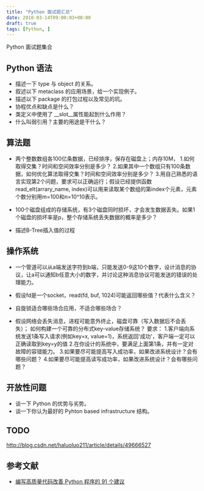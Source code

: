 ```yaml
---
title: "Python 面试题汇总"
date: 2018-03-14T09:00:03+08:00
draft: true
tags: [Python, ]
---
```


Python 面试题集合

<!--more-->

## Python 语法

+ 描述一下 type 与 object 的关系。
+ 叙述以下 metaclass 的应用场景，给一个实现例子。
+ 描述以下 package 的打包过程以及常见的坑。
+ 协程优点和缺点是什么？
+ 类定义中使用了 __slot__属性能起到什么作用？
+ 什么叫弱引用？主要的用途是干什么？

## 算法题

+ 两个整数数组各100亿条数据，已经排序，保存在磁盘上；内存10M，
1.如何取得交集？时间和空间效率分别是多少？
2.如果其中一个数组只有100条数据，如何优化算法取得交集？时间和空间效率分别是多少？
3.用自己熟悉的语言实现第2个问题，要求可以正确运行；假设已经提供函数read_elt(arrary_name, index)可以用来读取某个数组的第index个元素，元素个数分别用m=100和n=10^10表示。

+ 100个磁盘组成的存储系统，有3个磁盘同时损坏，才会发生数据丢失。如果1个磁盘的损坏率是p，整个存储系统丢失数据的概率是多少？

+ 描述B-Tree插入值的过程

## 操作系统

+ 一个管道可以从a端发送字符到b端，只能发送0-9这10个数字，设计消息的协议，让a可以通知b任意大小的数字，并讨论这种消息协议可能发送的错误的处理能力。

+ 假设fd是一个socket，read(fd, buf, 1024)可能返回哪些值？代表什么含义？

+ 自旋锁适合哪些场合应用，不适合哪些场合？

+ 假设网络会丢失消息，进程可能意外终止，磁盘可靠（写入数据后不会丢失）；
如何构建一个可靠的分布式key-value存储系统？
要求：
1.客户端向系统发送1条写入请求(例如key=x, value=1)，系统返回'成功'，客户端一定可以正确读取到key=y的值
2.在你设计的系统中，要满足上面第1条，并有一定对故障的容错能力。
3.如果要尽可能提高写入成功率，如果改进系统设计？会有哪些问题？
4.如果要尽可能提高读写成功率，如果改进系统设计？会有哪些问题？

## 开放性问题

+ 谈一下 Python 的优势与劣势。
+ 谈一下你认为最好的 Pyhton based infrastructure 结构。

## TODO

http://blog.csdn.net/haluoluo211/article/details/49666527

## 参考文献

+ [编写高质量代码改善 Python 程序的 91 个建议](https://l1nwatch.gitbooks.io/writing_solid_python_code_gitbook/content/)
